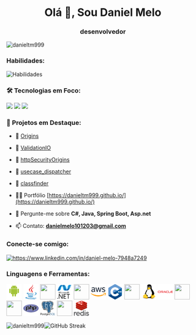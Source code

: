 <h1 align="center">Olá 👋, Sou Daniel Melo</h1>
<h3 align="center">desenvolvedor</h3>

<p align="left"> <img src="https://komarev.com/ghpvc/?username=danieltm999&label=Profile%20views&color=0e75b6&style=flat" alt="danieltm999" /> </p>

<h3 align="left">Habilidades:</h3>
<p align="left">
  <img src="https://skillicons.dev/icons?i=java,spring,php,postgresql,git,arduino,postman,linux" alt="Habilidades" />
</p>

<h3 align="left">🛠️ Tecnologias em Foco:</h3>

<p align="left">
  <img src="https://img.shields.io/badge/Java-ED8B00?style=for-the-badge&logo=openjdk&logoColor=white"/>
  <img src="https://img.shields.io/badge/Spring-6DB33F?style=for-the-badge&logo=spring&logoColor=white"/>
  <img src="https://img.shields.io/badge/PostgreSQL-316192?style=for-the-badge&logo=postgresql&logoColor=white"/>
</p>





<h3 align="left">📌 Projetos em Destaque:</h3>

- 📂 [Origins](https://github.com/DanielTM999/origins)  
- 📂 [ValidationIO](https://github.com/DanielTM999/ValidationIO)  
- 📂 [httpSecurityOrigins](https://github.com/DanielTM999/httpSecurityOrigins)  
- 📂 [usecase_dispatcher](https://github.com/DanielTM999/usecase_dispatcher)  
- 📂 [classfinder](https://github.com/DanielTM999/classfinder)  
  

- 👨‍💻 Portfólio [https://danieltm999.github.io/](https://danieltm999.github.io/)

- 💬 Pergunte-me sobre **C#, Java, Spring Boot, Asp.net**

- 📫 Contato: **danielmelo101203@gmail.com**

<h3 align="left">Conecte-se comigo:</h3>
<p align="left">
<a href="https://www.linkedin.com/in/daniel-melo-7948a7249/" target="blank"><img align="center" src="https://raw.githubusercontent.com/rahuldkjain/github-profile-readme-generator/master/src/images/icons/Social/linked-in-alt.svg" alt="https://www.linkedin.com/in/daniel-melo-7948a7249" height="30" width="40" /></a>
</p>

<h3 align="left">Linguagens e Ferramentas:</h3>
<p align="left">
    <a href="https://developer.android.com" target="_blank" rel="noreferrer"><img src="https://raw.githubusercontent.com/devicons/devicon/master/icons/android/android-original-wordmark.svg" width="40" height="40"/></a>
  <a href="https://www.java.com" target="_blank" rel="noreferrer"><img src="https://raw.githubusercontent.com/devicons/devicon/master/icons/java/java-original.svg" width="40" height="40"/></a>
  <a href="https://spring.io/" target="_blank" rel="noreferrer"><img src="https://www.vectorlogo.zone/logos/springio/springio-icon.svg" width="40" height="40"/></a>
  <a href="https://dotnet.microsoft.com/" target="_blank" rel="noreferrer"><img src="https://raw.githubusercontent.com/devicons/devicon/master/icons/dot-net/dot-net-original-wordmark.svg" width="40" height="40"/></a>
  <a href="https://www.arduino.cc/" target="_blank" rel="noreferrer"><img src="https://cdn.worldvectorlogo.com/logos/arduino-1.svg" width="40" height="40"/></a>
  <a href="https://aws.amazon.com" target="_blank" rel="noreferrer"><img src="https://raw.githubusercontent.com/devicons/devicon/master/icons/amazonwebservices/amazonwebservices-original-wordmark.svg" width="40" height="40"/></a>
  <a href="https://www.w3schools.com/cpp/" target="_blank" rel="noreferrer"><img src="https://raw.githubusercontent.com/devicons/devicon/master/icons/cplusplus/cplusplus-original.svg" width="40" height="40"/></a>
  <a href="https://git-scm.com/" target="_blank" rel="noreferrer"><img src="https://www.vectorlogo.zone/logos/git-scm/git-scm-icon.svg" width="40" height="40"/></a>
  <a href="https://www.linux.org/" target="_blank" rel="noreferrer"><img src="https://raw.githubusercontent.com/devicons/devicon/master/icons/linux/linux-original.svg" width="40" height="40"/></a>
   <a href="https://www.oracle.com/" target="_blank" rel="noreferrer"><img src="https://raw.githubusercontent.com/devicons/devicon/master/icons/oracle/oracle-original.svg" width="40" height="40"/></a>
  <a href="https://mariadb.org/" target="_blank" rel="noreferrer"><img src="https://www.vectorlogo.zone/logos/mariadb/mariadb-icon.svg" width="40" height="40"/></a>
  <a href="https://www.microsoft.com/en-us/sql-server" target="_blank" rel="noreferrer"><img src="https://www.svgrepo.com/show/303229/microsoft-sql-server-logo.svg" width="40" height="40"/></a>
  <a href="https://www.php.net" target="_blank" rel="noreferrer"><img src="https://raw.githubusercontent.com/devicons/devicon/master/icons/php/php-original.svg" width="40" height="40"/></a>
  <a href="https://www.postgresql.org" target="_blank" rel="noreferrer"><img src="https://raw.githubusercontent.com/devicons/devicon/master/icons/postgresql/postgresql-original-wordmark.svg" width="40" height="40"/></a>
  <a href="https://postman.com" target="_blank" rel="noreferrer"><img src="https://www.vectorlogo.zone/logos/getpostman/getpostman-icon.svg" width="40" height="40"/></a>
  <a href="https://redis.io" target="_blank" rel="noreferrer"><img src="https://raw.githubusercontent.com/devicons/devicon/master/icons/redis/redis-original-wordmark.svg" width="40" height="40"/></a>
</p>


<p><img align="left" src="https://github-readme-stats.vercel.app/api/top-langs?username=danieltm999&show_icons=true&locale=en&layout=compact" alt="danieltm999" /></p>

![GitHub Streak](https://streak-stats.demolab.com?user=DanielTM999&theme=tokyonight&hide_border=true)


